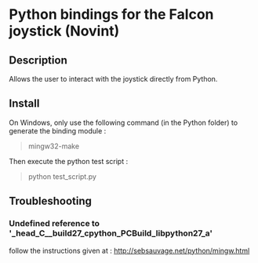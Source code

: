 # Python bindings for the Falcon joystick (Novint)

## Description
Allows the user to interact with the joystick directly from Python.

## Install
On Windows, only use the following command (in the Python folder) to generate the binding module :
> mingw32-make

Then execute the python test script :
> python test_script.py


## Troubleshooting

### Undefined reference to '_head_C__build27_cpython_PCBuild_libpython27_a'
follow the instructions given at : http://sebsauvage.net/python/mingw.html